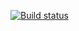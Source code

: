 [![Build status](https://ci.appveyor.com/api/projects/status/qg3295u84tkeq9g2?svg=true)](https://ci.appveyor.com/project/podnebessssni/cardorderdelivery)
